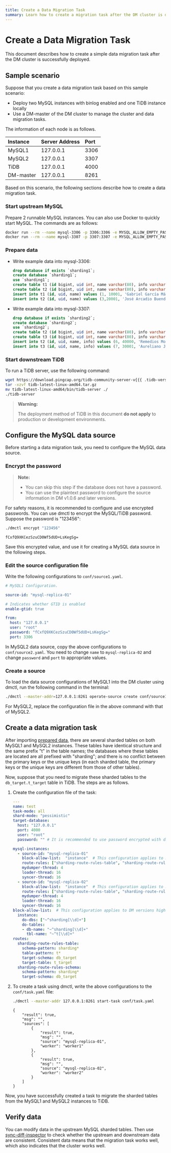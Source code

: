 ```yaml
---
title: Create a Data Migration Task
summary: Learn how to create a migration task after the DM cluster is deployed.
---
```


# Create a Data Migration Task

This document describes how to create a simple data migration task after the DM cluster is successfully deployed.

## Sample scenario

Suppose that you create a data migration task based on this sample scenario:

- Deploy two MySQL instances with binlog enabled and one TiDB instance locally
- Use a DM-master of the DM cluster to manage the cluster and data migration tasks.

The information of each node is as follows.

| Instance   | Server Address  | Port  |
| :---------- | :----------- | :--- |
| MySQL1     | 127.0.0.1 | 3306 |
| MySQL2     | 127.0.0.1 | 3307 |
| TiDB       | 127.0.0.1 | 4000 |
| DM-master  | 127.0.0.1 | 8261 |

Based on this scenario, the following sections describe how to create a data migration task.

### Start upstream MySQL

Prepare 2 runnable MySQL instances. You can also use Docker to quickly start MySQL. The commands are as follows:

```bash
docker run --rm --name mysql-3306 -p 3306:3306 -e MYSQL_ALLOW_EMPTY_PASSWORD=true mysql:5.7.22 --log-bin=mysql-bin --port=3306 --bind-address=0.0.0.0 --binlog-format=ROW --server-id=1 --gtid_mode=ON --enforce-gtid-consistency=true > mysql.3306.log 2>&1 &
docker run --rm --name mysql-3307 -p 3307:3307 -e MYSQL_ALLOW_EMPTY_PASSWORD=true mysql:5.7.22 --log-bin=mysql-bin --port=3307 --bind-address=0.0.0.0 --binlog-format=ROW --server-id=1 --gtid_mode=ON --enforce-gtid-consistency=true > mysql.3307.log 2>&1 &
```

### Prepare data

- Write example data into mysql-3306:

    ```sql
    drop database if exists `sharding1`;
    create database `sharding1`;
    use `sharding1`;
    create table t1 (id bigint, uid int, name varchar(80), info varchar(100), primary key (`id`), unique key(`uid`)) DEFAULT CHARSET=utf8mb4;
    create table t2 (id bigint, uid int, name varchar(80), info varchar(100), primary key (`id`), unique key(`uid`)) DEFAULT CHARSET=utf8mb4;
    insert into t1 (id, uid, name) values (1, 10001, 'Gabriel García Márquez'), (2 ,10002, 'Cien años de soledad');
    insert into t2 (id, uid, name) values (3,20001, 'José Arcadio Buendía'), (4,20002, 'Úrsula Iguarán'), (5,20003, 'José Arcadio');
    ```

- Write example data into mysql-3307:

    ```sql
    drop database if exists `sharding2`;
    create database `sharding2`;
    use `sharding2`;
    create table t2 (id bigint, uid int, name varchar(80), info varchar(100), primary key (`id`), unique key(`uid`)) DEFAULT CHARSET=utf8mb4;
    create table t3 (id bigint, uid int, name varchar(80), info varchar(100), primary key (`id`), unique key(`uid`)) DEFAULT CHARSET=utf8mb4;
    insert into t2 (id, uid, name, info) values (6, 40000, 'Remedios Moscote', '{}');
    insert into t3 (id, uid, name, info) values (7, 30001, 'Aureliano José', '{}'), (8, 30002, 'Santa Sofía de la Piedad', '{}'), (9, 30003, '17 Aurelianos', NULL);
    ```

### Start downstream TiDB

To run a TiDB server, use the following command:

```bash
wget https://download.pingcap.org/tidb-community-server-v{{{ .tidb-version }}}-linux-amd64.tar.gz
tar -xzvf tidb-latest-linux-amd64.tar.gz
mv tidb-latest-linux-amd64/bin/tidb-server ./
./tidb-server
```

> **Warning:**
>
> The deployment method of TiDB in this document **do not apply** to production or development environments.

## Configure the MySQL data source

Before starting a data migration task, you need to configure the MySQL data source.

### Encrypt the password

> **Note:**
>
> + You can skip this step if the database does not have a password.
> + You can use the plaintext password to configure the source information in DM v1.0.6 and later versions.

For safety reasons, it is recommended to configure and use encrypted passwords. You can use dmctl to encrypt the MySQL/TiDB password. Suppose the password is "123456":

```bash
./dmctl encrypt "123456"
```

```
fCxfQ9XKCezSzuCD0Wf5dUD+LsKegSg=
```

Save this encrypted value, and use it for creating a MySQL data source in the following steps.

### Edit the source configuration file

Write the following configurations to `conf/source1.yaml`.

```yaml
# MySQL1 Configuration.

source-id: "mysql-replica-01"

# Indicates whether GTID is enabled
enable-gtid: true

from:
  host: "127.0.0.1"
  user: "root"
  password: "fCxfQ9XKCezSzuCD0Wf5dUD+LsKegSg="
  port: 3306
```

In MySQL2 data source, copy the above configurations to `conf/source2.yaml`. You need to change `name` to `mysql-replica-02` and change `password` and `port` to appropriate values.

### Create a source

To load the data source configurations of MySQL1 into the DM cluster using dmctl, run the following command in the terminal:

```bash
./dmctl --master-addr=127.0.0.1:8261 operate-source create conf/source1.yaml
```

For MySQL2, replace the configuration file in the above command with that of MySQL2.

## Create a data migration task

After importing [prepared data](#prepare-data), there are several sharded tables on both MySQL1 and MySQL2 instances. These tables have identical structure and the same prefix "t" in the table names; the databases where these tables are located are all prefixed with "sharding"; and there is no conflict between the primary keys or the unique keys (in each sharded table, the primary keys or the unique keys are different from those of other tables).

Now, suppose that you need to migrate these sharded tables to the `db_target.t_target` table in TiDB. The steps are as follows.

1. Create the configuration file of the task:

    ```yaml
    ---
    name: test
    task-mode: all
    shard-mode: "pessimistic"
    target-database:
      host: "127.0.0.1"
      port: 4000
      user: "root"
      password: "" # It is recommended to use password encrypted with dmctl if the password is not empty.

    mysql-instances:
      - source-id: "mysql-replica-01"
        block-allow-list:  "instance"  # This configuration applies to DM versions higher than v2.0.0-beta.2. Use black-white-list otherwise.
        route-rules: ["sharding-route-rules-table", "sharding-route-rules-schema"]
        mydumper-thread: 4
        loader-thread: 16
        syncer-thread: 16
      - source-id: "mysql-replica-02"
        block-allow-list:  "instance"  # This configuration applies to DM versions higher than v2.0.0-beta.2. Use black-white-list otherwise.
        route-rules: ["sharding-route-rules-table", "sharding-route-rules-schema"]
        mydumper-thread: 4
        loader-thread: 16
        syncer-thread: 16
    block-allow-list:  # This configuration applies to DM versions higher than v2.0.0-beta.2. Use black-white-list otherwise.
      instance:
        do-dbs: ["~^sharding[\\d]+"]
        do-tables:
        - db-name: "~^sharding[\\d]+"
          tbl-name: "~^t[\\d]+"
    routes:
      sharding-route-rules-table:
        schema-pattern: sharding*
        table-pattern: t*
        target-schema: db_target
        target-table: t_target
      sharding-route-rules-schema:
        schema-pattern: sharding*
        target-schema: db_target
    ```

2. To create a task using dmctl, write the above configurations to the `conf/task.yaml` file:

    ```bash
    ./dmctl --master-addr 127.0.0.1:8261 start-task conf/task.yaml
    ```

    ```
    {
        "result": true,
        "msg": "",
        "sources": [
            {
                "result": true,
                "msg": "",
                "source": "mysql-replica-01",
                "worker": "worker1"
            },
            {
                "result": true,
                "msg": "",
                "source": "mysql-replica-02",
                "worker": "worker2"
            }
        ]
    }
    ```

Now, you have successfully created a task to migrate the sharded tables from the MySQL1 and MySQL2 instances to TiDB.

## Verify data

You can modify data in the upstream MySQL sharded tables. Then use [sync-diff-inspector](/sync-diff-inspector/shard-diff.md) to check whether the upstream and downstream data are consistent. Consistent data means that the migration task works well, which also indicates that the cluster works well.
